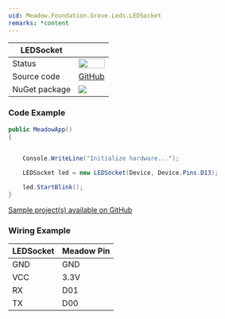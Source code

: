 ```yaml
---
uid: Meadow.Foundation.Grove.Leds.LEDSocket
remarks: *content
---
```


| LEDSocket | |
|--------|--------|
| Status | <img src="https://img.shields.io/badge/Working-brightgreen" style="width: auto; height: -webkit-fill-available;" /> |
| Source code | [GitHub](https://github.com/WildernessLabs/Meadow.Foundation.Grove/tree/main/Source/LEDSocket) |
| NuGet package | <a href="https://www.nuget.org/packages/Meadow.Foundation.Grove.Leds.LEDSocket/" target="_blank"><img src="https://img.shields.io/nuget/v/Meadow.Foundation.Grove.Leds.LEDSocket.svg?label=Meadow.Foundation.Grove.Leds.LEDSocket" /></a> |

### Code Example

```csharp
public MeadowApp()
{
    

    Console.WriteLine("Initialize hardware...");

    LEDSocket led = new LEDSocket(Device, Device.Pins.D13);

    led.StartBlink();
}

```

[Sample project(s) available on GitHub](https://github.com/WildernessLabs/Meadow.Foundation.Grove/tree/main/Source/LEDSocket)

### Wiring Example

| LEDSocket | Meadow Pin |
|--------|------------|
| GND    | GND        |
| VCC    | 3.3V       |
| RX     | D01        |
| TX     | D00        |


















